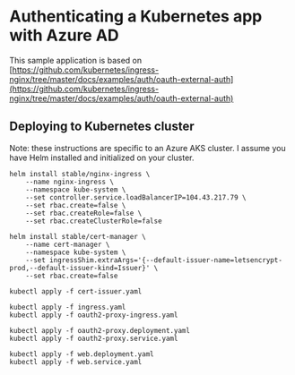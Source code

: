 # Authenticating a Kubernetes app with Azure AD
This sample application is based on [https://github.com/kubernetes/ingress-nginx/tree/master/docs/examples/auth/oauth-external-auth](https://github.com/kubernetes/ingress-nginx/tree/master/docs/examples/auth/oauth-external-auth)

## Deploying to Kubernetes cluster
Note: these instructions are specific to an Azure AKS cluster. I assume you have Helm installed and initialized on your cluster.

```
helm install stable/nginx-ingress \
    --name nginx-ingress \
    --namespace kube-system \
    --set controller.service.loadBalancerIP=104.43.217.79 \
    --set rbac.create=false \
    --set rbac.createRole=false \
    --set rbac.createClusterRole=false

helm install stable/cert-manager \
    --name cert-manager \
    --namespace kube-system \
    --set ingressShim.extraArgs='{--default-issuer-name=letsencrypt-prod,--default-issuer-kind=Issuer}' \
    --set rbac.create=false

kubectl apply -f cert-issuer.yaml

kubectl apply -f ingress.yaml
kubectl apply -f oauth2-proxy-ingress.yaml

kubectl apply -f oauth2-proxy.deployment.yaml
kubectl apply -f oauth2-proxy.service.yaml

kubectl apply -f web.deployment.yaml
kubectl apply -f web.service.yaml
```